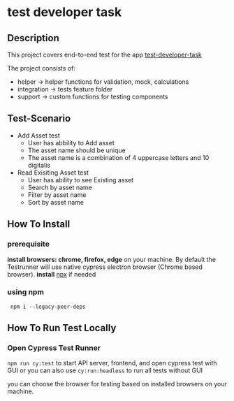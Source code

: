 # test developer task

## Description

This project covers end-to-end test for the app [test-developer-task](https://elinvar.de/)

The project consists of:
- helper -> helper functions for validation, mock, calculations
- integration -> tests feature folder
- support -> custom functions for testing components


## Test-Scenario
- Add Asset test
    - User has abbility to Add asset
    - The asset name should be unique
    - The asset name is a combination of 4 uppercase letters and 10 digitalis
- Read Exisiting Asset test
    - User has ability to see Existing asset
    - Search by asset name
    - Filter by asset name
    - Sort by asset name

## How To Install
### prerequisite
**install browsers: chrome, firefox, edge**  on your machine. By default the Testrunner will use native cypress electron browser (Chrome based browser).
**install** [npx](https://www.npmjs.com/package/npx) if needed

### using npm
` npm i --legacy-peer-deps`

## How To Run Test Locally
### Open Cypress Test Runner
`npm run cy:test` to start API server, frontend, and open cypress test with GUI
or you can also use `cy:run:headless` to run all tests without GUI

you can choose the browser for testing based on installed browsers on your machine.